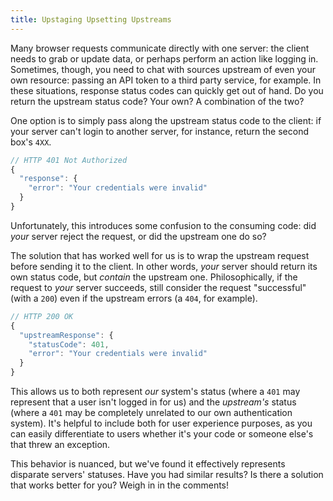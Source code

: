 ```yaml
---
title: Upstaging Upsetting Upstreams
---
```


Many browser requests communicate directly with one server: the client needs to grab or update data, or perhaps perform an action like logging in. Sometimes, though, you need to chat with sources upstream of even your own resource: passing an API token to a third party service, for example. In these situations, response status codes can quickly get out of hand. Do you return the upstream status code? Your own? A combination of the two?

One option is to simply pass along the upstream status code to the client: if your server can't login to another server, for instance, return the second box's `4XX`.

``` js
// HTTP 401 Not Authorized
{
  "response": {
    "error": "Your credentials were invalid"
  }
}
```

Unfortunately, this introduces some confusion to the consuming code: did _your_ server reject the request, or did the upstream one do so?

The solution that has worked well for us is to wrap the upstream request before sending it to the client. In other words, _your_ server should return its own status code, but _contain_ the upstream one. Philosophically, if the request to _your_ server succeeds, still consider the request "successful" (with a `200`) even if the upstream errors (a `404`, for example).

``` js
// HTTP 200 OK
{
  "upstreamResponse": {
    "statusCode": 401,
    "error": "Your credentials were invalid"
  }
}
```

This allows us to both represent _our_ system's status (where a `401` may represent that a user isn't logged in for us) and the _upstream's_ status (where a `401` may be completely unrelated to our own authentication system). It's helpful to include both for user experience purposes, as you can easily differentiate to users whether it's your code or someone else's that threw an exception.



This behavior is nuanced, but we've found it effectively represents disparate servers' statuses. Have you had similar results? Is there a solution that works better for you? Weigh in in the comments!
